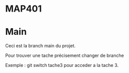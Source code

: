 # MAP401

# Main

Ceci est la branch main du projet.

Pour trouver une tache précisement changer de branche

Exemple : git switch tache3
pour acceder a la tache 3.
